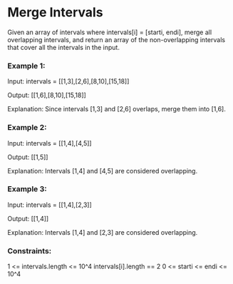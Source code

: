 # Merge Intervals

Given an array of intervals where intervals[i] = [starti, endi], merge all overlapping intervals, and return an array of the non-overlapping intervals that cover all the intervals in the input.

### Example 1:

Input: intervals = [[1,3],[2,6],[8,10],[15,18]]

Output: [[1,6],[8,10],[15,18]]

Explanation: Since intervals [1,3] and [2,6] overlaps, merge them into [1,6].

### Example 2:

Input: intervals = [[1,4],[4,5]]

Output: [[1,5]]

Explanation: Intervals [1,4] and [4,5] are considered overlapping.

### Example 3:

Input: intervals = [[1,4],[2,3]]

Output: [[1,4]]

Explanation: Intervals [1,4] and [2,3] are considered overlapping.


### Constraints:

1 <= intervals.length <= 10^4
intervals[i].length == 2
0 <= starti <= endi <= 10^4

